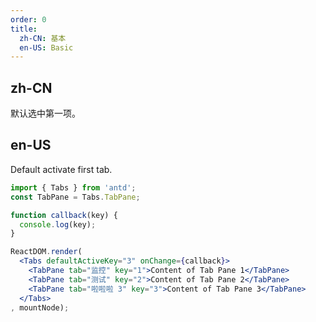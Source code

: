 ```yaml
---
order: 0
title:
  zh-CN: 基本
  en-US: Basic
---
```


## zh-CN

默认选中第一项。

## en-US

Default activate first tab.

````jsx
import { Tabs } from 'antd';
const TabPane = Tabs.TabPane;

function callback(key) {
  console.log(key);
}

ReactDOM.render(
  <Tabs defaultActiveKey="3" onChange={callback}>
    <TabPane tab="监控" key="1">Content of Tab Pane 1</TabPane>
    <TabPane tab="测试" key="2">Content of Tab Pane 2</TabPane>
    <TabPane tab="啦啦啦 3" key="3">Content of Tab Pane 3</TabPane>
  </Tabs>
, mountNode);
````
